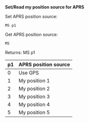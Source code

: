 __Set/Read my position source for APRS__

Set APRS position source:

	MS p1

Get APRS position source:

	MS

Returns: MS p1

| p1  | APRS position source|
| --- | --- |
| 0 | Use GPS       |
| 1 | My position 1 |
| 2 | My position 2 |
| 3 | My position 3 |
| 4 | My position 4 |
| 5 | My position 5 |

